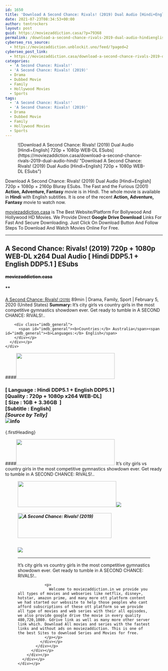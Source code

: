 ```yaml
---
id: 1650
title: 'Download A Second Chance: Rivals! (2019) Dual Audio [Hindi+English] 720p + 1080p WEB-DL ESubs'
date: 2021-07-23T08:34:53+00:00
author: tentrockers
layout: post
guid: https://moviezaddiction.casa/?p=79368
permalink: /download-a-second-chance-rivals-2019-dual-audio-hindienglish-720p-1080p-web-dl-esubs/
cyberseo_rss_source:
  - https://moviezaddiction.unblockit.uno/feed/?paged=2
cyberseo_post_link:
  - https://moviezaddiction.casa/download-a-second-chance-rivals-2019-dual-audio-hindi/
categories:
  - 'A Second Chance: Rivals!'
  - 'A Second Chance: Rivals! (2019)'
  - Drama
  - Dubbed Movie
  - Family
  - Hollywood Movies
  - Sports
tags:
  - 'A Second Chance: Rivals!'
  - 'A Second Chance: Rivals! (2019)'
  - Drama
  - Dubbed Movie
  - Family
  - Hollywood Movies
  - Sports
---
```

<figure class="entry-thumbnail">![Download A Second Chance: Rivals! (2019) Dual Audio [Hindi+English] 720p + 1080p WEB-DL ESubs](https://moviezaddiction.casa/download-a-second-chance-rivals-2019-dual-audio-hindi/ "Download A Second Chance: Rivals! (2019) Dual Audio [Hindi+English] 720p + 1080p WEB-DL ESubs") </figure> 

Download A Second Chance: Rivals! (2019) Dual Audio [Hindi+English] 720p + 1080p + 2160p Bluray ESubs. The Fast and the Furious (2001) **Action, Adventure, Fantasy** movie is in Hindi. The whole movie is available in **Hindi** with English subtitles. It is one of the recent **Action, Adventure, Fantasy** movie to watch now.

[moviezaddiction.casa](https://moviezaddiction.casa) is The Best Website/Platform For Bollywood And Hollywood HD Movies. We Provide Direct **Google Drive Download** Links For Fast And Secure Downloading. Just Click On Download Button And Follow Steps To Download And Watch Movies Online For Free.

* * *

## <span>A Second Chance: Rivals! (2019) 720p + 1080p WEB-DL x264 Dual Audio [ Hindi DDP5.1 + English DDP5.1 ] ESubs</span>

#### <span>~~moviezaddiction.casa~~</span>

#### **</p> 

<div class="imdb_container">
  <div>
    <div class="imdb_dark">
      <div class="imdb_right">
        <span id="movie_title"><a href="https://www.imdb.com/title/tt9810420" target="_blank" rel="noopener">A Second Chance: Rivals!<small> (2019)</small></a></span> <span id="genres">89min | Drama, Family, Sport | February 5, 2020 (United States)</span> <span id="summary"><b>Summary: </b>It&#8217;s city girls vs country girls in the most competitive gymnastics showdown ever. Get ready to tumble in A SECOND CHANCE: RIVALS!..</span> </p> 
        
        <div class="imdb_general">
          <span id="imdb_general"><b>Countries:</b> Australia</span><span id="imdb_general"><b>Languages:</b> English</span>
        </div></p>
      </div></p>
    </div>
  </div>
</div>

</b></h4> 

####<img loading="lazy" class="aligncenter" src="https:///moviezaddiction.casa/wp-content/uploads/2018/02/Media-Info.png?zoom=0.8099999785423279&resize=315%2C83&ssl=1" srcset="https://moviezaddiction.casa//wp-content/uploads/2018/02/Media-Info.png?zoom=0.8999999761581421&resize=315%2C83&ssl=1" width="315" height="83" /> 

### <span><span><strong>[ Language : Hindi DDP5.1 + English DDP5.1</strong>&nbsp;]</span><br /><span>[Quality : 720p + 1080p x264 WEB-DL]</span><br /><span>[ Size : 1GB + 3.36GB&nbsp; ]</span><br /><span>[Subtitle : English]<br /><em>[Source by Telly]</em><br /></span></span><img src="https://i.imgur.com/AusysgD.png" alt="info" usemap="#workmap" /> </p> 

<map name="workmap">
  <area alt="imdb" coords="0,0,80,40" shape="rect" href="https://www.imdb.com/title/tt9810420/" target="_blank" />
  
  <area alt="youtube" coords="100,0,180,40" shape="rect" href="https://www.youtube.com/watch?v=ZGd1UAcPlZI" target="_blank" />
</map> {.firstHeading}

####<img loading="lazy" class="aligncenter" src="https://moviezaddiction.casa//wp-content/uploads/2018/02/Plot.jpeg?zoom=0.8099999785423279&resize=315%2C83&ssl=1" srcset="https://moviezaddiction.casa//wp-content/uploads/2018/02/Plot.jpeg?zoom=0.8999999761581421&resize=315%2C83&ssl=1" width="315" height="83" />  <span>It’s city girls vs country girls in the most competitive gymnastics showdown ever. Get ready to tumble in A SECOND CHANCE: RIVALS!..</span>

<div class="wp-block-image">
  <figure class="aligncenter is-resized"><img loading="lazy" class="aligncenter" src="https://i1.wp.com/moviezaddiction.casa/wp-content/uploads/2018/02/Screenshots-Button.png?zoom=0.8099999785423279&resize=315%2C83&ssl=1" srcset="https://moviezaddiction.casa//wp-content/uploads/2018/02/Screenshots-Button.png?zoom=0.8999999761581421&resize=315%2C83&ssl=1" width="315" height="83" /><img src="https://1.bp.blogspot.com/-YEW6Tk_95d8/YPp9uQpMOzI/AAAAAAAAE4Q/8TBrOvAiEboSCMMWKSrb6J2zkTrUSkgBwCLcBGAsYHQ/s16000/A%2BSecond%2BChance%2BRivals%2521%2B%25282019%2529%2B720p%2BWEB-DL%2Bx264%2BDual%2BAudio%2B%255B%2BHindi%2BAAC5.1%2B%252B%2BEnglish%2BAAC5.1%2B%255D%2BESubs%2B%255Bwww.MoviezAddiction.casa%255D_s.jpg" /> </p> 
  
  <h4 class="summary_text">
    <em><img loading="lazy" class="aligncenter" src="https://i2.wp.com/moviezaddiction.casa/wp-content/uploads/2018/02/Download-Button-1.png?zoom=0.8099999785423279&resize=300%2C80&ssl=1" srcset="https://i2.wp.com/moviezaddiction.casa/wp-content/uploads/2018/02/Download-Button-1.png?zoom=0.8999999761581421&resize=300%2C80&ssl=1" alt="A Second Chance: Rivals! (2019)" width="300" height="80" /></em>
  </h4>
  
  <h2>
    <img class="aligncenter" src="https://i.imgur.com/Ds7bb.gif" />
  </h2>
  
  <hr />
  
  <div class="mod" data-md="50" data-hveid="250" data-ved="0ahUKEwi-7dnvqo7WAhXLsFQKHTILBKEQkCkI-gEoAzAn">
    <div class="_cgc kno-fb-ctx" data-hveid="251" data-ved="0ahUKEwi-7dnvqo7WAhXLsFQKHTILBKEQziAI-wEoADAn">
      <div class="r-iH9cFH0n0MiE">
        <div class="mod" data-md="50" data-hveid="228" data-ved="0ahUKEwjniJq86tTWAhULK48KHU9mChkQkCkI5AEoBDAh">
          <div class="_cgc kno-fb-ctx" data-hveid="229" data-ved="0ahUKEwjniJq86tTWAhULK48KHU9mChkQziAI5QEoADAh">
            <div class="r-iwKCMzMr_HBQ">
              <div class="overviewContainer ng-star-inserted">
                <p>
                  It’s city girls vs country girls in the most competitive gymnastics showdown ever. Get ready to tumble in A SECOND CHANCE: RIVALS!..
                </p>
                
                <p>
                  Welcome to moviezaddiction.in we provide you all types of movies and webseries like netflix, disney+, hotstar, amazon prime, and many more ott platform content we had started our webssite to help those peoples who cant afford subscriptions of these ott platform so we provide all type of movies and web series with their all episodes, we also provide google drive the movie in every quality 480,720,1080. Gdrive link as well as many more other server link which. Download All movies and series with the fastest links and without ads on moviezaddiction. This is one of the best Sites to download Series and Movies for free.
                </p></p>
              </div></p>
            </div></p>
          </div></p>
        </div></p>
      </div></p>
    </div></p>
  </div></figure>
</div>